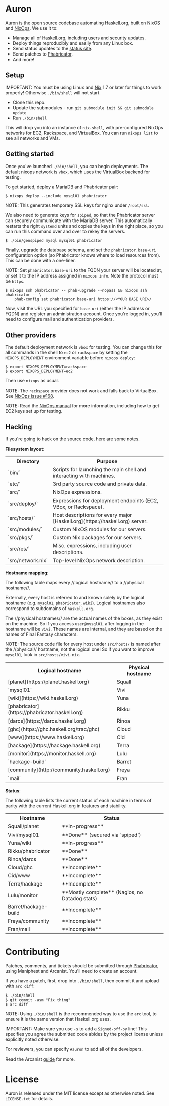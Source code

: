 Auron
=================

Auron is the open source codebase automating
[Haskell.org](https://haskell.org), built on [NixOS](http://nixos.org)
and [NixOps](http://nixos.org/nixops). We use it to:

 - Manage all of [Haskell.org](https://haskell.org), including users
   and security updates.
 - Deploy things reproducibly and easily from any Linux box.
 - Send status updates to the [status site](http://status.haskell.org).
 - Send patches to [Phabricator](https://phabricator.haskell.org).
 - And more!

Setup
-----------------

IMPORTANT: You must be using Linux and
[Nix](http://nixos.org/nix/manual/#chap-installation) 1.7 or later for
things to work properly! Otherwise `./bin/shell` will not start.

- Clone this repo.
- Update the submodules - run `git submodule init && git submodule update`
- Run `./bin/shell`

This will drop you into an instance of `nix-shell`, with
pre-configured NixOps networks for EC2, Rackspace, and VirtualBox. You
can run `nixops list` to see all networks and VMs.

Getting started
-----------------

Once you've launched `./bin/shell`, you can begin deployments. The
default nixops network is `vbox`, which uses the VirtualBox backend
for testing.

To get started, deploy a MariaDB and Phabricator pair:

```
$ nixops deploy --include mysql01 phabricator
```

NOTE: This generates temporary SSL keys for nginx under `/root/ssl`.

We also need to generate keys for `spiped`, so that the Phabricator
server can securely communicate with the MariaDB server. This
automatically restarts the right `systemd` units and copies the keys
in the right place, so you can run this command over and over to rekey
the servers.

```
$ ./bin/genspiped mysql mysql01 phabricator
```

Finally, upgrade the database schema, and set the
`phabricator.base-uri` configuration option (so Phabricator knows
where to load resources from). This can be done with a one-liner.

NOTE: Set `phabricator.base-uri` to the FQDN your server will be
located at, or set it to the IP address assigned in `nixops info`.
Note the protocol must be `https`.

```
$ nixops ssh phabricator -- phab-upgrade --nopass && nixops ssh phabricator -- \
    phab-config set phabricator.base-uri https://<YOUR BASE URI>/
```

Now, visit the URL you specified for `base-uri` (either the IP address
or FQDN) and register an administration account. Once you're logged
in, you'll need to configure mail and authentication providers.

Other providers
-----------------

The default deployment network is `vbox` for testing. You can change
this for all commands in the shell to `ec2` or `rackspace` by setting
the `NIXOPS_DEPLOYMENT` environment variable before `nixops deploy`:


```
$ export NIXOPS_DEPLOYMENT=rackspace
$ export NIXOPS_DEPLOYMENT=ec2
```

Then use `nixops` as usual.

NOTE: The `rackspace` provider does not work and falls back to
VirtualBox. See
[NixOps issue #168](https://github.com/NixOS/nixops/issues/168).

NOTE: Read the [NixOps manual](http://nixos.org/nixops/manual/) for
more information, including how to get EC2 keys set up for testing.

Hacking
-----------------

If you're going to hack on the source code, here are some notes.

**Filesystem layout**:

<table>
  <tr>
    <th>Directory</th>
    <th>Purpose</th>
  </tr>
  <tr>
    <td>`bin/`</td>
    <td>Scripts for launching the main shell and interacting with machines.</td>
  </tr>
  <tr>
    <td>`etc/`</td>
    <td>3rd party source code and private data.</td>
  </tr>
  <tr>
    <td>`src/`</td>
    <td>NixOps expressions.</td>
  </tr>
  <tr>
    <td>`src/deploy/`</td>
    <td>Expressions for deployment endpoints (EC2, VBox, or Rackspace).</td>
  </tr>
  <tr>
    <td>`src/hosts/`</td>
    <td>Host descriptions for every major
    [Haskell.org](https://haskell.org) server.</td>
  </tr>
  <tr>
    <td>`src/modules/`</td>
    <td>Custom NixOS modules for our servers.</td>
  </tr>
  <tr>
    <td>`src/pkgs/`</td>
    <td>Custom Nix packages for our servers.</td>
  </tr>
  <tr>
    <td>`src/res/`</td>
    <td>Misc. expressions, including user descriptions.</td>
  </tr>
  <tr>
    <td>`src/network.nix`</td>
    <td>Top-level NixOps network description.</td>
  </tr>
</table>

**Hostname mapping**:

The following table maps every //logical hostname// to a //physical hostname//.

Externally, every host is referred to and known solely by the logical
hostname (e.g. `mysql01`, `phabricator`, `wiki`). Logical hostnames
also correspond to subdomains of `haskell.org`.

The //physical hostnames// are the actual names of the boxes, as they
exist on the machine. So if you access `user@mysql01`, after logging
in the hostname will be `vivi`. These names are internal, and they are
based on the names of Final Fantasy characters.

NOTE: The source code file for every host under `src/hosts/` is named
after the //physical// hostname, not the logical one! So if you want
to improve `mysql01`, look in `src/hosts/vivi.nix`.

<table>
  <tr>
    <th>Logical hostname</th>
    <th>Physical hostname</th>
  </tr>
  <tr>
    <td>[planet](https://planet.haskell.org)</td>
    <td>Squall</td>
  </tr>
  <tr>
    <td>`mysql01`</td>
    <td>Vivi</td>
  </tr>
  <tr>
    <td>[wiki](https://wiki.haskell.org)</td>
    <td>Yuna</td>
  </tr>
  <tr>
    <td>[phabricator](https://phabricator.haskell.org)</td>
    <td>Rikku</td>
  </tr>
  <tr>
    <td>[darcs](https://darcs.haskell.org)</td>
    <td>Rinoa</td>
  </tr>
  <tr>
    <td>[ghc](https://ghc.haskell.org/trac/ghc)</td>
    <td>Cloud</td>
  </tr>
  <tr>
    <td>[www](https://www.haskell.org)</td>
    <td>Cid</td>
  </tr>
  <tr>
    <td>[hackage](https://hackage.haskell.org)</td>
    <td>Terra</td>
  </tr>
  <tr>
    <td>[monitor](https://monitor.haskell.org)</td>
    <td>Lulu</td>
  </tr>
  <tr>
    <td>`hackage-build`</td>
    <td>Barret</td>
  </tr>
  <tr>
    <td>[community](http://community.haskell.org)</td>
    <td>Freya</td>
  </tr>
  <tr>
    <td>`mail`</td>
    <td>Fran</td>
  </tr>
</table>

**Status**:

The following table lists the current status of each machine in terms
of parity with the current Haskell.org in features and stability.

<table>
  <tr>
    <th>Hostname</th>
    <th>Status</th>
  </tr>
  <tr>
    <td>Squall/planet</td>
    <td>**In-progress**</td>
  </tr>
  <tr>
    <td>Vivi/mysql01</td>
    <td>**Done** (secured via `spiped`)</td>
  </tr>
  <tr>
    <td>Yuna/wiki</td>
    <td>**In-progress**</td>
  </tr>
  <tr>
    <td>Rikku/phabricator</td>
    <td>**Done**</td>
  </tr>
  <tr>
    <td>Rinoa/darcs</td>
    <td>**Done**</td>
  </tr>
  <tr>
    <td>Cloud/ghc</td>
    <td>**Incomplete**</td>
  </tr>
  <tr>
    <td>Cid/www</td>
    <td>**Incomplete**</td>
  </tr>
  <tr>
    <td>Terra/hackage</td>
    <td>**Incomplete**</td>
  </tr>
  <tr>
    <td>Lulu/monitor</td>
    <td>**Mostly complete** (Nagios, no Datadog stats)</td>
  </tr>
  <tr>
    <td>Barret/hackage-build</td>
    <td>**Incomplete**</td>
  </tr>
  <tr>
    <td>Freya/community</td>
    <td>**Incomplete**</td>
  </tr>
  <tr>
    <td>Fran/mail</td>
    <td>**Incomplete**</td>
  </tr>
</table>


Contributing
=================

Patches, comments, and tickets should be submitted through
[Phabricator](https://phabricator.haskell.org), using Maniphest and
Arcanist. You'll need to create an account.

If you have a patch, first, drop into `./bin/shell`, then commit it
and upload with `arc diff`:

```
$ ./bin/shell
$ git commit -asm "Fix thing"
$ arc diff
```

NOTE: Using `./bin/shell` is the recommended way to use the `arc`
tool, to ensure it is the same version that Haskell.org uses.

IMPORTANT: Make sure you use `-s` to add a `Signed-off-by` line! This
specifies you agree the submitted code abides by the project license
unless explicitly noted otherwise.

For reviewers, you can specify `#auron` to add all of the developers.

Read the Arcanist
[guide](https://secure.phabricator.com/book/phabricator/article/arcanist/)
for more.

License
=================

Auron is released under the MIT license except as otherwise noted. See
`LICENSE.txt` for details.

